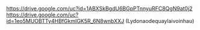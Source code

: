 https://drive.google.com/uc?id=1ABXSkBgdU6BGpPTnnyuRFC8QgN9at0j2
https://drive.google.com/uc?id=1eo5MUOBTTy4HBfGkmIGK5R_6N8wnbXXJ (Lydonaodequaylaivoinhau)
